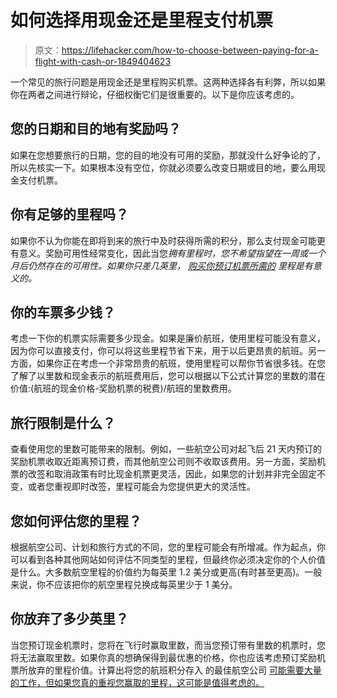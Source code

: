 # 如何选择用现金还是里程支付机票

> 原文：<https://lifehacker.com/how-to-choose-between-paying-for-a-flight-with-cash-or-1849404623>

一个常见的旅行问题是用现金还是里程购买机票。这两种选择各有利弊，所以如果你在两者之间进行辩论，仔细权衡它们是很重要的。以下是你应该考虑的。



## **您的日期和目的地有奖励吗？**

如果在您想要旅行的日期，您的目的地没有可用的奖励，那就没什么好争论的了，所以先核实一下。如果根本没有空位，你就必须要么改变日期或目的地，要么用现金支付机票。

## 你有足够的里程吗？

如果你不认为你能在即将到来的旅行中及时获得所需的积分，那么支付现金可能更有意义。奖励可用性经常变化，因此当您*拥有里程时，您不希望指望在一周或一个月后仍然存在的可用性。如果你只差几英里， [购买你预订机票所需的](https://lifehacker.com/when-buying-points-and-miles-is-a-good-idea-and-when-i-1849389765) 里程是有意义的。*

## 你的车票多少钱？

考虑一下你的机票实际需要多少现金。如果是廉价航班，使用里程可能没有意义，因为你可以直接支付，你可以将这些里程节省下来，用于以后更昂贵的航班。另一方面，如果你正在考虑一个非常昂贵的航班，使用里程可以帮你节省很多钱。在您了解了以里数和现金表示的航班费用后，您可以根据以下公式计算您的里数的潜在价值:(航班的现金价格-奖励机票的税费)/航班的里数费用。

## 旅行限制是什么？

查看使用您的里数可能带来的限制。例如，一些航空公司对起飞后 21 天内预订的奖励机票收取近距离预订费，而其他航空公司则不收取该费用。另一方面，奖励机票的改签和取消政策有时比现金机票更灵活，因此，如果您的计划并非完全固定不变，或者您重视即时改签，里程可能会为您提供更大的灵活性。

## 您如何评估您的里程？

根据航空公司、计划和旅行方式的不同，您的里程可能会有所增减。作为起点，你可以看到各种其他网站如何评估不同类型的里程，但最终你必须决定你的个人价值是什么。大多数航空里程的价值约为每英里 1.2 美分或更高(有时甚至更高)。一般来说，你不应该把你的航空里程兑换成每英里少于 1 美分。

## 你放弃了多少英里？

当您预订现金机票时，您将在飞行时赢取里数，而当您预订带有里数的机票时，您将无法赢取里数。如果你真的想确保得到最优惠的价格，你也应该考虑预订奖励机票所放弃的里程价值。计算出将您的航班积分存入 的最佳航空公司 [可能需要大量的工作，但如果您真的重视您赢取的里程，这可能是值得考虑的。](https://lifehacker.com/how-to-get-the-most-out-of-your-frequent-flyer-miles-1849193486)